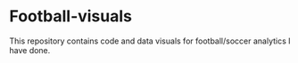 # Football-visuals
This repository contains code and data visuals for football/soccer analytics I have done.
